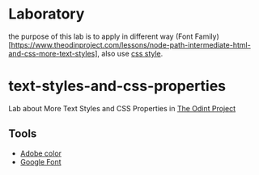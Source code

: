 # Laboratory
the purpose of this lab is to apply in different way (Font Family)[https://www.theodinproject.com/lessons/node-path-intermediate-html-and-css-more-text-styles], also use [css style](https://www.theodinproject.com/lessons/node-path-intermediate-html-and-css-more-css-properties).




# text-styles-and-css-properties
Lab about More Text Styles and CSS Properties in [The Odint Project](https://www.theodinproject.com/paths/full-stack-javascript/courses/intermediate-html-and-css)

## Tools
 - [Adobe color](https://color.adobe.com/es/create/color-wheel)
 - [Google Font](https://fonts.google.com/specimen/Roboto)

